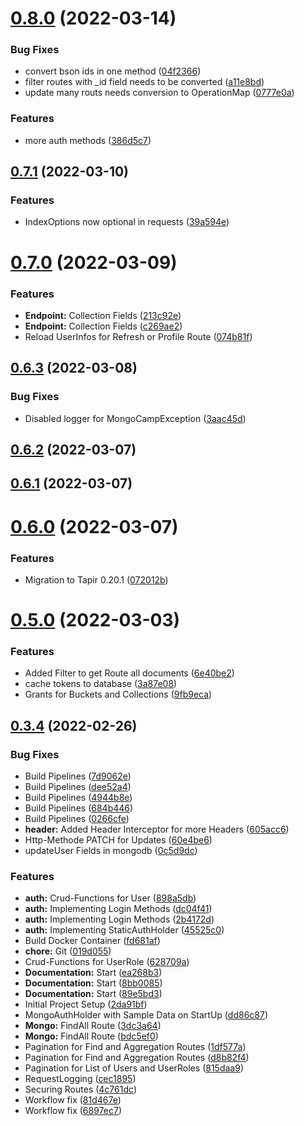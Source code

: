 <a name="0.8.0"></a>
# [0.8.0](https://github.com/QuadStingray/mongocamp/compare/v0.7.1...v0.8.0) (2022-03-14)


### Bug Fixes

* convert bson ids in one method ([04f2366](https://github.com/QuadStingray/mongocamp/commit/04f2366))
* filter routes with _id field needs to be converted ([a11e8bd](https://github.com/QuadStingray/mongocamp/commit/a11e8bd))
* update many routs needs conversion to OperationMap ([0777e0a](https://github.com/QuadStingray/mongocamp/commit/0777e0a))


### Features

* more auth methods ([386d5c7](https://github.com/QuadStingray/mongocamp/commit/386d5c7))



<a name="0.7.1"></a>
## [0.7.1](https://github.com/QuadStingray/mongocamp/compare/v0.7.0...v0.7.1) (2022-03-10)


### Features

* IndexOptions now optional in requests ([39a594e](https://github.com/QuadStingray/mongocamp/commit/39a594e))



<a name="0.7.0"></a>
# [0.7.0](https://github.com/QuadStingray/mongocamp/compare/v0.6.3...v0.7.0) (2022-03-09)


### Features

* **Endpoint:** Collection Fields ([213c92e](https://github.com/QuadStingray/mongocamp/commit/213c92e))
* **Endpoint:** Collection Fields ([c269ae2](https://github.com/QuadStingray/mongocamp/commit/c269ae2))
* Reload UserInfos for Refresh or Profile Route ([074b81f](https://github.com/QuadStingray/mongocamp/commit/074b81f))



<a name="0.6.3"></a>
## [0.6.3](https://github.com/QuadStingray/mongocamp/compare/v0.6.2...v0.6.3) (2022-03-08)


### Bug Fixes

* Disabled logger for MongoCampException ([3aac45d](https://github.com/QuadStingray/mongocamp/commit/3aac45d))



<a name="0.6.2"></a>
## [0.6.2](https://github.com/QuadStingray/mongocamp/compare/v0.6.1...v0.6.2) (2022-03-07)



<a name="0.6.1"></a>
## [0.6.1](https://github.com/QuadStingray/mongocamp/compare/v0.6.0...v0.6.1) (2022-03-07)



<a name="0.6.0"></a>
# [0.6.0](https://github.com/QuadStingray/mongocamp/compare/v0.5.0...v0.6.0) (2022-03-07)


### Features

* Migration to Tapir 0.20.1 ([072012b](https://github.com/QuadStingray/mongocamp/commit/072012b))



<a name="0.5.0"></a>
# [0.5.0](https://github.com/QuadStingray/mongocamp/compare/v0.3.4...v0.5.0) (2022-03-03)


### Features

* Added Filter to get Route all documents ([6e40be2](https://github.com/QuadStingray/mongocamp/commit/6e40be2))
* cache tokens to database ([3a87e08](https://github.com/QuadStingray/mongocamp/commit/3a87e08))
* Grants for Buckets and Collections ([9fb9eca](https://github.com/QuadStingray/mongocamp/commit/9fb9eca))



<a name="0.3.4"></a>
## [0.3.4](https://github.com/QuadStingray/mongocamp/compare/2da91bf...v0.3.4) (2022-02-26)


### Bug Fixes

* Build Pipelines ([7d9062e](https://github.com/QuadStingray/mongocamp/commit/7d9062e))
* Build Pipelines ([dee52a4](https://github.com/QuadStingray/mongocamp/commit/dee52a4))
* Build Pipelines ([4944b8e](https://github.com/QuadStingray/mongocamp/commit/4944b8e))
* Build Pipelines ([684b446](https://github.com/QuadStingray/mongocamp/commit/684b446))
* Build Pipelines ([0266cfe](https://github.com/QuadStingray/mongocamp/commit/0266cfe))
* **header:** Added Header Interceptor for more Headers ([605acc6](https://github.com/QuadStingray/mongocamp/commit/605acc6))
* Http-Methode PATCH for Updates ([60e4be6](https://github.com/QuadStingray/mongocamp/commit/60e4be6))
* updateUser Fields in mongodb ([0c5d9dc](https://github.com/QuadStingray/mongocamp/commit/0c5d9dc))


### Features

* **auth:** Crud-Functions for User ([898a5db](https://github.com/QuadStingray/mongocamp/commit/898a5db))
* **auth:** Implementing Login Methods ([dc04f41](https://github.com/QuadStingray/mongocamp/commit/dc04f41))
* **auth:** Implementing Login Methods ([2b4172d](https://github.com/QuadStingray/mongocamp/commit/2b4172d))
* **auth:** Implementing StaticAuthHolder ([45525c0](https://github.com/QuadStingray/mongocamp/commit/45525c0))
* Build Docker Container ([fd681af](https://github.com/QuadStingray/mongocamp/commit/fd681af))
* **chore:** Git ([019d055](https://github.com/QuadStingray/mongocamp/commit/019d055))
* Crud-Functions for UserRole ([628709a](https://github.com/QuadStingray/mongocamp/commit/628709a))
* **Documentation:** Start ([ea268b3](https://github.com/QuadStingray/mongocamp/commit/ea268b3))
* **Documentation:** Start ([8bb0085](https://github.com/QuadStingray/mongocamp/commit/8bb0085))
* **Documentation:** Start ([89e5bd3](https://github.com/QuadStingray/mongocamp/commit/89e5bd3))
* Initial Project Setup ([2da91bf](https://github.com/QuadStingray/mongocamp/commit/2da91bf))
* MongoAuthHolder with Sample Data on StartUp ([dd86c87](https://github.com/QuadStingray/mongocamp/commit/dd86c87))
* **Mongo:** FindAll Route ([3dc3a64](https://github.com/QuadStingray/mongocamp/commit/3dc3a64))
* **Mongo:** FindAll Route ([bdc5ef0](https://github.com/QuadStingray/mongocamp/commit/bdc5ef0))
* Pagination for Find and Aggregation Routes ([1df577a](https://github.com/QuadStingray/mongocamp/commit/1df577a))
* Pagination for Find and Aggregation Routes ([d8b82f4](https://github.com/QuadStingray/mongocamp/commit/d8b82f4))
* Pagination for List of Users and UserRoles ([815daa9](https://github.com/QuadStingray/mongocamp/commit/815daa9))
* RequestLogging ([cec1895](https://github.com/QuadStingray/mongocamp/commit/cec1895))
* Securing Routes ([4c761dc](https://github.com/QuadStingray/mongocamp/commit/4c761dc))
* Workflow fix ([81d467e](https://github.com/QuadStingray/mongocamp/commit/81d467e))
* Workflow fix ([6897ec7](https://github.com/QuadStingray/mongocamp/commit/6897ec7))



